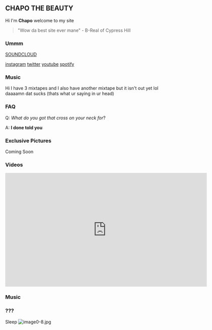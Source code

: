 ## CHAPO THE BEAUTY

Hi I'm **Chapo** welcome to my site

> "Wow da best site ever mane" - B-Real of Cypress Hill


### Ummm
[SOUNDCLOUD](https://soundcloud.com/chapothebeauty "SOUNDCLOUD")


[instagram](https://instagram.com/chapothebeauty "instagram")
[twitter](https://twitter.com/chapothebeauty "twitter")
[youtube](https://www.youtube.com/channel/UC7lng407qfPKmlQBQSOmatQ "youtube")
[spotify](https://open.spotify.com/artist/50IdS28e1U2130dN475nRE "spotify")



### Music

Hi I have 3 mixtapes and I also have another mixtape but it isn't out yet lol daaaamn dat sucks (thats what ur saying in ur head)

### FAQ

Q: _What do you got that cross on your neck for_?

A: **I done told you**

### Exclusive Pictures
Coming Soon


### Videos
<iframe src="https://www.youtube.com/embed/fl8giVbsIic"   
width="640" height="360" frameborder="0" ></iframe>







### Music


### ???

Sleep
![image0-8.jpg]({{site.baseurl}}/image0-8.jpg)


